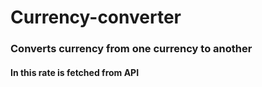 # Currency-converter
### Converts currency from one currency to another
#### In this rate is fetched from **API** 
